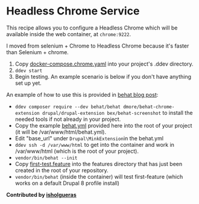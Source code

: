 # Headless Chrome Service

This recipe allows you to configure a Headless Chrome which will be available inside the web container, at `chrome:9222`.

I moved from selenium + Chrome to Headless Chrome because it's faster than Selenium + chrome.

1. Copy [docker-compose.chrome.yaml](docker-compose.chrome.yaml) into your project's .ddev directory.
2. `ddev start`
3. Begin testing. An example scenario is below if you don't have anything set up yet.

An example of how to use this is provided in [behat blog post](https://gorannikolovski.com/blog/drupal-8-and-behat-tests):

* `ddev composer require --dev behat/behat dmore/behat-chrome-extension drupal/drupal-extension bex/behat-screenshot` to install the needed tools if not already in your project.
* Copy the example [behat.yml](behat.yml) provided here into the root of your project (it will be /var/www/html/behat.yml).
* Edit "base_url" under `Drupal\MinkExtension`in the behat.yml
* `ddev ssh -d /var/www/html` to get into the container and work in /var/www/html (which is the root of your project).
* `vendor/bin/behat --init`
* Copy [first-test.feature](first-test.feature) into the features directory that has just been created in the root of your repository.
* `vendor/bin/behat` (inside the container) will test first-feature (which works on a default Drupal 8 profile install)

**Contributed by [isholgueras](https://github.com/isholgueras)**
